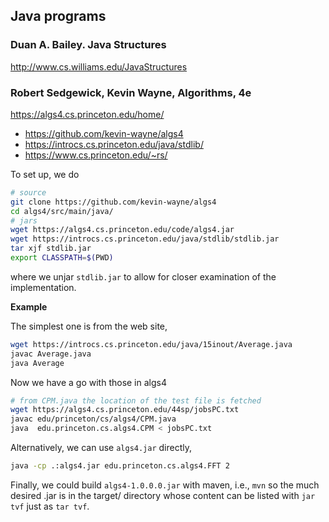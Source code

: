 ## Java programs

### Duan A. Bailey. **Java Structures**

http://www.cs.williams.edu/JavaStructures

### Robert Sedgewick, Kevin Wayne, **Algorithms, 4e**

https://algs4.cs.princeton.edu/home/

  * https://github.com/kevin-wayne/algs4
  * https://introcs.cs.princeton.edu/java/stdlib/
  * https://www.cs.princeton.edu/~rs/

To set up, we do
```bash
# source
git clone https://github.com/kevin-wayne/algs4
cd algs4/src/main/java/
# jars
wget https://algs4.cs.princeton.edu/code/algs4.jar
wget https://introcs.cs.princeton.edu/java/stdlib/stdlib.jar
tar xjf stdlib.jar
export CLASSPATH=$(PWD)
```
where we unjar `stdlib.jar` to allow for closer examination of the implementation.

**Example**

The simplest one is from the web site,
```bash
wget https://introcs.cs.princeton.edu/java/15inout/Average.java
javac Average.java
java Average
```

Now we have a go with those in algs4
```bash
# from CPM.java the location of the test file is fetched
wget https://algs4.cs.princeton.edu/44sp/jobsPC.txt
javac edu/princeton/cs/algs4/CPM.java
java  edu.princeton.cs.algs4.CPM < jobsPC.txt
```

Alternatively, we can use `algs4.jar` directly,
```bash
java -cp .:algs4.jar edu.princeton.cs.algs4.FFT 2
```

Finally, we could build `algs4-1.0.0.0.jar` with maven, i.e., `mvn` so the much desired .jar is in the target/ directory whose content can be listed with `jar tvf` just as `tar tvf`.
